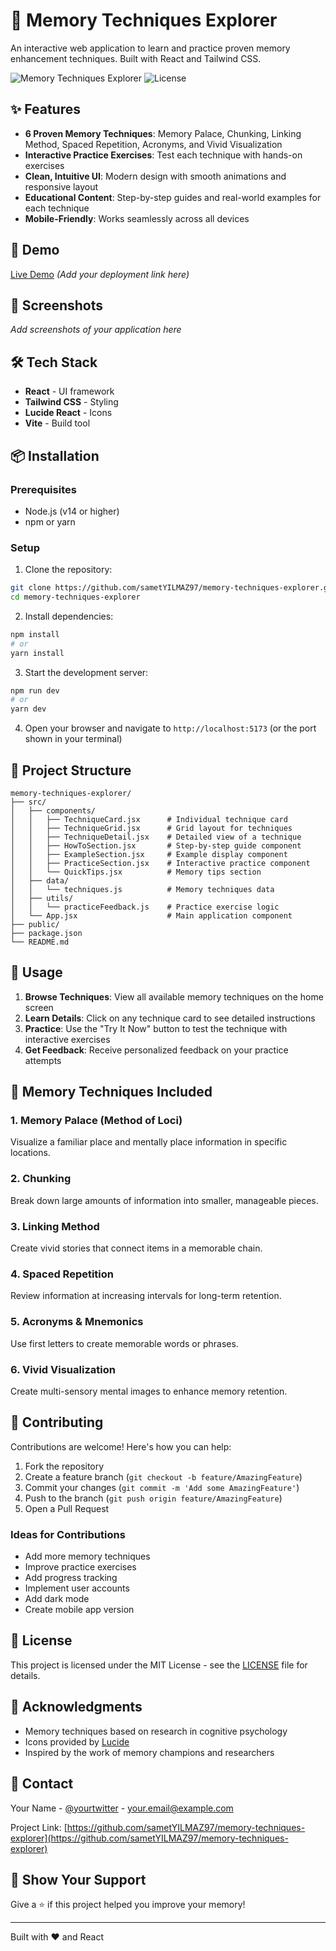 # 🧠 Memory Techniques Explorer

An interactive web application to learn and practice proven memory enhancement techniques. Built with React and Tailwind CSS.

![Memory Techniques Explorer](https://img.shields.io/badge/React-18.x-blue) ![License](https://img.shields.io/badge/license-MIT-green)

## ✨ Features

- **6 Proven Memory Techniques**: Memory Palace, Chunking, Linking Method, Spaced Repetition, Acronyms, and Vivid Visualization
- **Interactive Practice Exercises**: Test each technique with hands-on exercises
- **Clean, Intuitive UI**: Modern design with smooth animations and responsive layout
- **Educational Content**: Step-by-step guides and real-world examples for each technique
- **Mobile-Friendly**: Works seamlessly across all devices

## 🚀 Demo

[Live Demo](#) _(Add your deployment link here)_

## 📸 Screenshots

_Add screenshots of your application here_

## 🛠️ Tech Stack

- **React** - UI framework
- **Tailwind CSS** - Styling
- **Lucide React** - Icons
- **Vite** - Build tool

## 📦 Installation

### Prerequisites

- Node.js (v14 or higher)
- npm or yarn

### Setup

1. Clone the repository:
```bash
git clone https://github.com/sametYILMAZ97/memory-techniques-explorer.git
cd memory-techniques-explorer
```

2. Install dependencies:
```bash
npm install
# or
yarn install
```

3. Start the development server:
```bash
npm run dev
# or
yarn dev
```

4. Open your browser and navigate to `http://localhost:5173` (or the port shown in your terminal)

## 📁 Project Structure

```
memory-techniques-explorer/
├── src/
│   ├── components/
│   │   ├── TechniqueCard.jsx      # Individual technique card
│   │   ├── TechniqueGrid.jsx      # Grid layout for techniques
│   │   ├── TechniqueDetail.jsx    # Detailed view of a technique
│   │   ├── HowToSection.jsx       # Step-by-step guide component
│   │   ├── ExampleSection.jsx     # Example display component
│   │   ├── PracticeSection.jsx    # Interactive practice component
│   │   └── QuickTips.jsx          # Memory tips section
│   ├── data/
│   │   └── techniques.js          # Memory techniques data
│   ├── utils/
│   │   └── practiceFeedback.js    # Practice exercise logic
│   └── App.jsx                    # Main application component
├── public/
├── package.json
└── README.md
```

## 🎯 Usage

1. **Browse Techniques**: View all available memory techniques on the home screen
2. **Learn Details**: Click on any technique card to see detailed instructions
3. **Practice**: Use the "Try It Now" button to test the technique with interactive exercises
4. **Get Feedback**: Receive personalized feedback on your practice attempts

## 🧪 Memory Techniques Included

### 1. Memory Palace (Method of Loci)
Visualize a familiar place and mentally place information in specific locations.

### 2. Chunking
Break down large amounts of information into smaller, manageable pieces.

### 3. Linking Method
Create vivid stories that connect items in a memorable chain.

### 4. Spaced Repetition
Review information at increasing intervals for long-term retention.

### 5. Acronyms & Mnemonics
Use first letters to create memorable words or phrases.

### 6. Vivid Visualization
Create multi-sensory mental images to enhance memory retention.

## 🤝 Contributing

Contributions are welcome! Here's how you can help:

1. Fork the repository
2. Create a feature branch (`git checkout -b feature/AmazingFeature`)
3. Commit your changes (`git commit -m 'Add some AmazingFeature'`)
4. Push to the branch (`git push origin feature/AmazingFeature`)
5. Open a Pull Request

### Ideas for Contributions

- Add more memory techniques
- Improve practice exercises
- Add progress tracking
- Implement user accounts
- Add dark mode
- Create mobile app version

## 📝 License

This project is licensed under the MIT License - see the [LICENSE](LICENSE) file for details.

## 🙏 Acknowledgments

- Memory techniques based on research in cognitive psychology
- Icons provided by [Lucide](https://lucide.dev/)
- Inspired by the work of memory champions and researchers

## 📧 Contact

Your Name - [@yourtwitter](https://twitter.com/yourtwitter) - your.email@example.com

Project Link: [https://github.com/sametYILMAZ97/memory-techniques-explorer](https://github.com/sametYILMAZ97/memory-techniques-explorer)

## 🌟 Show Your Support

Give a ⭐️ if this project helped you improve your memory!

---

Built with ❤️ and React
